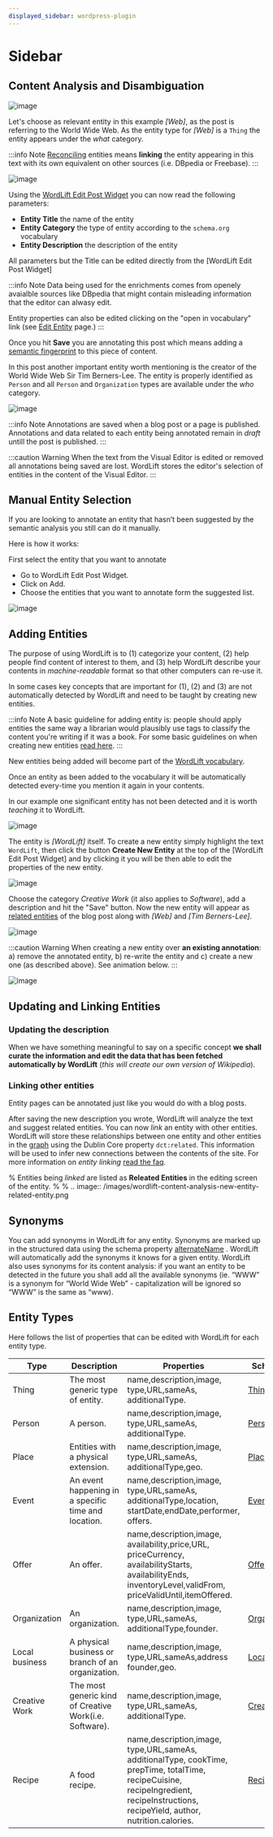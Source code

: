 ```yaml
---
displayed_sidebar: wordpress-plugin
---
```


# Sidebar

## Content Analysis and Disambiguation

![image](./images/wordlift-content-analysis-disambiguation-start.png)

Let's choose as relevant entity in this example *\[Web\]*, as the post is referring to the World Wide Web. As the entity type for *\[Web\]* is a `Thing` the entity appears under the *what* category.

:::info Note
[Reconciling](/pages/key-concepts#reconciliation) entities means **linking** the entity appearing in this text with its own equivalent on other sources (i.e. DBpedia or Freebase).
:::

![image](./images/wordlift-edit-post-widget-05.png)

Using the [WordLift Edit Post Widget](/pages/analysis#wordLift-edit-post-widget) you can now read the following parameters:

- **Entity Title** the name of the entity
- **Entity Category** the type of entity according to the `schema.org` vocabulary
- **Entity Description** the description of the entity

All parameters but the Title can be edited directly from the [WordLift Edit Post Widget]

:::info Note
Data being used for the enrichments comes from openely avaialble sources
like DBpedia that might contain misleading information that the editor can alwasy edit.

Entity properties can also be edited clicking on the "open in vocabulary" link (see [Edit Entity](/pages/edit-entity) page.)
:::

Once you hit **Save** you are annotating this post which means adding a [semantic fingerprint](/pages/key-concepts#semantic-fingerprint) to this piece of content.

In this post another important entity worth mentioning is the creator of the World Wide Web Sir Tim Berners-Lee.
The entity is properly identified as `Person` and all `Person` and `Organization` types are available under the *who* category.

![image](./images/wordlift-content-analysis-disambiguation-berners-lee.png)

:::info Note
Annotations are saved when a blog post or a page is published. Annotations and data related to each entity being annotated remain in *draft* untill the post is published.
:::

:::caution Warning
When the text from the Visual Editor is edited or removed all annotations being saved are lost. WordLift stores the editor's selection of entities in the content of the Visual Editor.
:::

## Manual Entity Selection

If you are looking to annotate an entity that hasn’t been suggested by the semantic analysis you still can do it manually.

Here is how it works:

First select the entity that you want to annotate

- Go to WordLift Edit Post Widget.
- Click on Add.
- Choose the entities that you want to annotate form the suggested list.

![image](./images/manual-entity-selection.gif)

## Adding Entities

The purpose of using WordLift is to (1) categorize your content, (2) help people find content of interest to them, and (3) help WordLift describe your contents in *machine-readable* format so that other computers can re-use it.

In some cases key concepts that are important for (1), (2) and (3) are not automatically detected by WordLift and need to be taught by creating new entities.

:::info Note
A basic guideline for adding entity is: people should apply entities the same way a librarian would plausibly use tags to classify the content you're writing if it was a book. For some basic guidelines on when creating new entities [read here](/pages/faq#what-are-the-guidelines-for-creating-new-entities-to-annotate-a-blog-post-or-a-page).
:::

New entities being added will become part of the [WordLift vocabulary](/pages/key-concepts#vocabulary).

Once an entity as been added to the vocabulary it will be automatically detected every-time you mention it again in your contents.

In our example one significant entity has not been detected and it is worth *teaching* it to WordLift.

![image](./images/wordlift-content-analysis-new-entity-highlight.gif)

The entity is *\[WordLift\]* itself. To create a new entity simply highlight the text `WordLift`, then click the button **Create New Entity** at the top of the [WordLift Edit Post Widget] and by clicking it you will be then able to edit the properties of the new entity.

![image](./images/wordlift-content-analysis-new-entity-creation.png)

Choose the category *Creative Work* (it also applies to *Software*), add a description and hit the "Save" button. Now the new entity will appear as [related entities](/pages/key-concepts#related-entities)  of the blog post along with *\[Web\]* and *\[Tim Berners-Lee\]*.

![image](./images/wordlift-content-analysis-new-entity-creation2.png)

:::caution Warning
When creating a new entity over **an existing annotation**: a) remove the annotated entity, b) re-write the entity and c) create a new one (as described above). See animation below.
:::

![image](./images/wl-new-entity-specific-case.gif)

## Updating and Linking Entities

### Updating the description

When we have something meaningful to say on a specific concept **we shall curate the information and edit the data that has been fetched automatically by WordLift** (*this will create our own version of Wikipedia*).

### Linking other entities

Entity pages can be annotated just like you would do with a blog posts.

After saving the new description you wrote, WordLift will analyze the text and suggest related entities. You can now *link* an entity with other entities. WordLift will store these relationships between one entity and other entities in the [graph](/pages/key-concepts#knowledge-graph) using the Dublin Core property `dct:related`. This information will be used to infer new connections between the contents of the site. For more information on *entity linking* [read the faq](/pages/faq#when-should-i-link-one-entity-to-another).

% Entities being *linked* are listed as **Releated Entities** in the editing screen of the entity.
%
% .. image:: /images/wordlift-content-analysis-new-entity-related-entity.png

## Synonyms

You can add synonyms in WordLift for any entity. Synonyms are marked up in the structured data using the schema property [alternateName](https://schema.org/alternateName)
. WordLift will automatically add the synonyms it knows for a given entity. WordLift also uses synonyms for its content analysis: if you want an entity to be detected in the future you shall add all the available synonyms (ie. “WWW” is a synonym for “World Wide Web” - capitalization will be ignored so “WWW” is the same as “www).

## Entity Types

Here follows the list of properties that can be edited with WordLift for each entity type.

| Type           | Description                                            | Properties                                                                                                                                                                            | Schema.org      |
| -------------- | ------------------------------------------------------ | ------------------------------------------------------------------------------------------------------------------------------------------------------------------------------------- | --------------- |
| Thing          | The most generic type of entity.                       | name,description,image, type,URL,sameAs, additionalType.                                                                                                                              | [Thing]         |
| Person         | A person.                                              | name,description,image, type,URL,sameAs, additionalType.                                                                                                                              | [Person]        |
| Place          | Entities with a physical extension.                    | name,description,image, type,URL,sameAs, additionalType,geo.                                                                                                                          | [Place]         |
| Event          | An event happening in a specific time and location.    | name,description,image, type,URL,sameAs, additionalType,location, startDate,endDate,performer, offers.                                                                                | [Event]         |
| Offer          | An offer.                                              | name,description,image, availability,price,URL, priceCurrency, availabilityStarts, availabilityEnds, inventoryLevel,validFrom, priceValidUntil,itemOffered.                           | [Offer]         |
| Organization   | An organization.                                       | name,description,image, type,URL,sameAs, additionalType,founder.                                                                                                                      | [Organization]  |
| Local business | A physical business or branch of an organization.      | name,description,image, type,URL,sameAs,address founder,geo.                                                                                                                          | [LocalBusiness] |
| Creative Work  | The most generic kind of Creative Work(i.e. Software). | name,description,image, type,URL,sameAs, additionalType.                                                                                                                              | [CreativeWork]  |
| Recipe         | A food recipe.                                         | name,description,image, type,URL,sameAs, additionalType, cookTime, prepTime, totalTime, recipeCuisine, recipeIngredient, recipeInstructions, recipeYield, author, nutrition.calories. | [Recipe]        |


[creativework]: http://schema.org/CreativeWork
[event]: http://schema.org/Event
[localbusiness]: http://schema.org/LocalBusiness
[offer]: http://schema.org/Offer
[organization]: http://schema.org/Organization
[person]: http://schema.org/Person
[place]: http://schema.org/Place
[recipe]: http://schema.org/Recipe
[thing]: http://schema.org/Thing